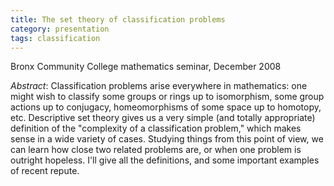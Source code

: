 ```yaml
---
title: The set theory of classification problems
category: presentation
tags: classification
---
```


Bronx Community College mathematics seminar, December 2008<!--more-->

*Abstract*: Classification problems arise everywhere in mathematics: one might wish to classify some groups or rings up to isomorphism, some group actions up to conjugacy, homeomorphisms of some space up to homotopy, etc. Descriptive set theory gives us a very simple (and totally appropriate) definition of the "complexity of a classification problem," which makes sense in a wide variety of cases. Studying things from this point of view, we can learn how close two related problems are, or when one problem is outright hopeless. I'll give all the definitions, and some important examples of recent repute.
